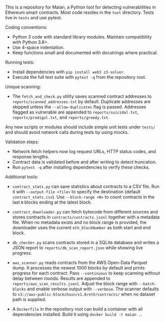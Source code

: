This is a repository for Maian, a Python tool for detecting vulnerabilities in Ethereum smart contracts. Most code resides in the `tool` directory. Tests live in `tests` and use pytest.

Coding conventions:
- Python 3 code with standard library modules. Maintain compatibility with Python 3.8+.
- Use 4-space indentation.
- Keep functions small and documented with docstrings where practical.

Running tests:
- Install dependencies with `pip install web3 z3-solver`.
- Execute the full test suite with `pytest -q` from the repository root.

Unique scanning:
- The `fetch_and_check.py` utility saves scanned contract addresses to
  `reports/scanned_addresses.txt` by default. Duplicate addresses are skipped
  unless the `--allow-duplicates` flag is passed.
  Addresses flagged as vulnerable are appended to
  `reports/suicidal.txt`, `reports/prodigal.txt`, and `reports/greedy.txt`.

Any new scripts or modules should include simple unit tests under `tests/` and should avoid network calls during tests by using mocks.

Validation steps:
- Network fetch helpers now log request URLs, HTTP status codes, and response lengths.
- Contract data is validated before and after writing to detect truncation.
- Run `pytest -q` after installing dependencies to verify these checks.

Additional tools:

- `contract_stats.py` can save statistics about contracts to a CSV file. Run it with
  `--output-file <file>` to specify the destination (default `contract_stats.csv`).
  Use `--block-range <N>` to count contracts in the last `N` blocks ending at the latest block.
- `contract_downloader.py` can fetch bytecode from different sources and stores
  contracts in `contracts/contracts.jsonl` together with a metadata file.
  When no metadata exists and no block range is provided, the downloader uses
  the current `eth_blockNumber` as both start and end block.
- `db_checker.py` scans contracts stored in a SQLite database and writes a JSON
  report to `reports/db_scan_report.json` while showing live progress.
- `aws_scanner.py` reads contracts from the AWS Open-Data Parquet dump. It
  processes the newest 1000 blocks by default and prints progress for each
  contract. Pass `--continuous` to keep scanning without delay between rounds.
  Results are appended to `reports/aws_scan_results.jsonl`. Adjust the block
  range with `--batch-blocks` and enable verbose output with `--verbose`. The
  scanner defaults to `s3://aws-public-blockchain/v1.0/eth/contracts/` when no
  dataset path is supplied.

- A `Dockerfile` in the repository root can build a container with all
  dependencies installed. Build it using `docker build -t maian .`.

